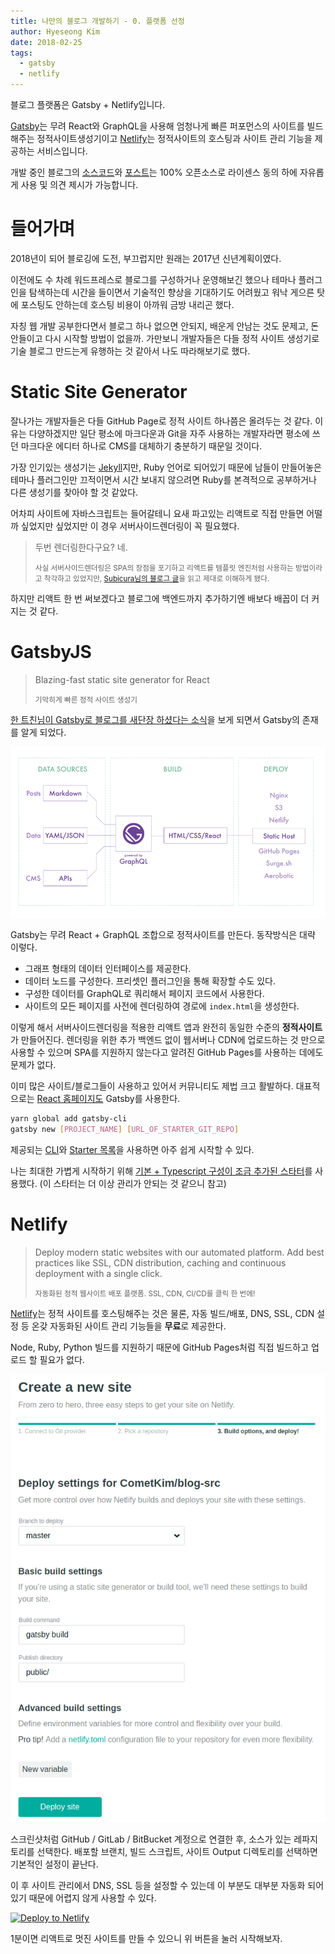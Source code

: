 ```yaml
---
title: 나만의 블로그 개발하기 - 0. 플랫폼 선정
author: Hyeseong Kim
date: 2018-02-25
tags:
  - gatsby
  - netlify
---
```


블로그 플랫폼은 Gatsby + Netlify입니다.

[Gatsby](https://www.gatsbyjs.org/)는 무려 React와 GraphQL을 사용해 엄청나게 빠른 퍼포먼스의 사이트를 빌드해주는 정적사이트생성기이고
[Netlify](https://www.netlify.com/)는 정적사이트의 호스팅과 사이트 관리 기능을 제공하는 서비스입니다.

개발 중인 블로그의 [소스코드](https://github.com/CometKim/blog-src)와 [포스트](https://github.com/CometKim/blog-posts)는 100% 오픈소스로 라이센스 동의 하에 자유롭게 사용 및 의견 제시가 가능합니다.

# 들어가며

2018년이 되어 블로깅에 도전, 부끄럽지만 원래는 2017년 신년계획이였다.

이전에도 수 차례 워드프레스로 블로그를 구성하거나 운영해보긴 했으나 테마나 플러그인을 탐색하는데 시간을 들이면서 기술적인 향상을 기대하기도 어려웠고 워낙 게으른 탓에 포스팅도 안하는데 호스팅 비용이 아까워 금방 내리곤 했다.

자칭 웹 개발 공부한다면서 블로그 하나 없으면 안되지, 배운게 안남는 것도 문제고, 돈 안들이고 다시 시작할 방법이 없을까.
가만보니 개발자들은 다들 정적 사이트 생성기로 기술 블로그 만드는게 유행하는 것 같아서 나도 따라해보기로 했다.

# Static Site Generator

잘나가는 개발자들은 다들 GitHub Page로 정적 사이트 하나쯤은 올려두는 것 같다. 이유는 다양하겠지만 일단 평소에 마크다운과 Git을 자주 사용하는 개발자라면 평소에 쓰던 마크다운 에디터 하나로 CMS를 대체하기 충분하기 때문일 것이다.

가장 인기있는 생성기는 [Jekyll](https://jekyllrb.com/)지만, Ruby 언어로 되어있기 때문에 남들이 만들어놓은 테마나 플러그인만 끄적이면서 시간 보내지 않으려면 Ruby를 본격적으로 공부하거나 다른 생성기를 찾아야 할 것 같았다.

어차피 사이트에 자바스크립트는 들어갈테니 요새 파고있는 리액트로 직접 만들면 어떨까 싶었지만 싶었지만 이 경우 서버사이드렌더링이 꼭 필요했다.

> 두번 렌더링한다구요? 네.
>
> <small>사실 서버사이드렌더링은 SPA의 장점을 포기하고 리액트를 템플릿 엔진처럼 사용하는 방법이라고 착각하고 있었지만, [Subicura님의 블로그 글](https://subicura.com/2016/06/20/server-side-rendering-with-react.html)을 읽고 제대로 이해하게 됐다.</small>

하지만 리액트 한 번 써보겠다고 블로그에 백엔드까지 추가하기엔 배보다 배꼽이 더 커지는 것 같다.

# GatsbyJS

> Blazing-fast static site generator for React
>
> <small>기막히게 빠른 정적 사이트 생성기</small>

[한 트친님이 Gatsby로 블로그를 새단장 하셨다는 소식](https://emaren84.github.io/posts/creating-new-blog-with-gatsby/)을 보게 되면서 Gatsby의 존재를 알게 되었다.

![Gatsby Diagram](gatsby-diagram.png)

Gatsby는 무려 React + GraphQL 조합으로 정적사이트를 만든다. 동작방식은 대략 이렇다.

- 그래프 형태의 데이터 인터페이스를 제공한다.
- 데이터 노드를 구성한다. 프리셋인 플러그인을 통해 확장할 수도 있다.
- 구성한 데이터를 GraphQL로 쿼리해서 페이지 코드에서 사용한다.
- 사이트의 모든 페이지를 사전에 렌더링하여 경로에 `index.html`을 생성한다.

이렇게 해서 서버사이드렌더링을 적용한 리액트 앱과 완전히 동일한 수준의 **정적사이트**가 만들어진다. 렌더링을 위한 추가 백엔드 없이 웹서버나 CDN에 업로드하는 것 만으로 사용할 수 있으며 SPA를 지원하지 않는다고 알려진 GitHub Pages를 사용하는 데에도 문제가 없다.

이미 많은 사이트/블로그들이 사용하고 있어서 커뮤니티도 제법 크고 활발하다. 대표적으로는 [React 홈페이지도](https://reactjs.org/) Gatsby를 사용한다.

```sh
yarn global add gatsby-cli
gatsby new [PROJECT_NAME] [URL_OF_STARTER_GIT_REPO]
```

제공되는 [CLI](https://www.npmjs.com/package/gatsby-cli)와 [Starter 목록](https://www.gatsbyjs.org/docs/gatsby-starters/)을 사용하면 아주 쉽게 시작할 수 있다.

나는 최대한 가볍게 시작하기 위해 [기본 + Typescript 구성이 조금 추가된 스타터](https://github.com/haysclark/gatsby-starter-typescript)를 사용했다. (이 스타터는 더 이상 관리가 안되는 것 같으니 참고)

# Netlify

> Deploy modern static websites with our automated platform. Add best practices like SSL, CDN distribution, caching and continuous deployment with a single click.
>
> <small>자동화된 정적 웹사이트 배포 플랫폼. SSL, CDN, CI/CD를 클릭 한 번에!</small>

[Netlify](https://www.netlify.com/)는 정적 사이트를 호스팅해주는 것은 물론, 자동 빌드/배포, DNS, SSL, CDN 설정 등 온갖 자동화된 사이트 관리 기능들을 **무료**로 제공한다.

Node, Ruby, Python 빌드를 지원하기 때문에 GitHub Pages처럼 직접 빌드하고 업로드 할 필요가 없다.

![Create Netlify Site - Config](netlify-new-site.png)

스크린샷처럼 GitHub / GitLab / BitBucket 계정으로 연결한 후, 소스가 있는 레파지토리를 선택한다. 배포할 브랜치, 빌드 스크립트, 사이트 Output 디렉토리를 선택하면 기본적인 설정이 끝난다.

이 후 사이트 관리에서 DNS, SSL 등을 설정할 수 있는데 이 부분도 대부분 자동화 되어있기 때문에 어렵지 않게 사용할 수 있다.


[![Deploy to Netlify](https://www.netlify.com/img/deploy/button.svg)](https://app.netlify.com/start/deploy?repository=https://github.com/haysclark/gatsby-starter-typescript)

1분이면 리액트로 멋진 사이트를 만들 수 있으니 위 버튼을 눌러 시작해보자.
